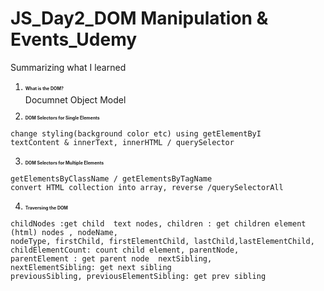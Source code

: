 # JS_Day2_DOM Manipulation & Events_Udemy
 Summarizing what I learned 

001. <h1 style="font-size:7">What is the DOM?</h1>Documnet Object Model
002. <h1  style="font-size:7">DOM Selectors for Single Elements</h1>
    change styling(background color etc) using getElementByI
    textContent & innerText, innerHTML / querySelector
003. <h1  style="font-size:7">DOM Selectors for Multiple Elements</h1>
    getElementsByClassName / getElementsByTagName
    convert HTML collection into array, reverse /querySelectorAll
004. <h1  style="font-size:7">Traversing the DOM</h1>
    childNodes :get child  text nodes, children : get children element (html) nodes , nodeName, 
    nodeType, firstChild, firstElementChild, lastChild,lastElementChild, 
    childElementCount: count child element, parentNode, 
    parentElement : get parent node  nextSibling, 
    nextElementSibling: get next sibling
    previousSibling, previousElementSibling: get prev sibling

